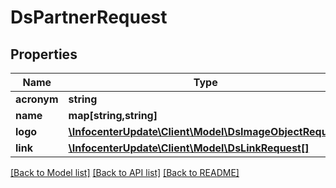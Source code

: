 # DsPartnerRequest

## Properties
Name | Type | Description | Notes
------------ | ------------- | ------------- | -------------
**acronym** | **string** |  | [optional] 
**name** | **map[string,string]** |  | [optional] 
**logo** | [**\InfocenterUpdate\Client\Model\DsImageObjectRequest**](DsImageObjectRequest.md) |  | [optional] 
**link** | [**\InfocenterUpdate\Client\Model\DsLinkRequest[]**](DsLinkRequest.md) |  | [optional] 

[[Back to Model list]](../../README.md#documentation-for-models) [[Back to API list]](../../README.md#documentation-for-api-endpoints) [[Back to README]](../../README.md)

